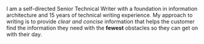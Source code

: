 I am a self-directed Senior Technical Writer with a foundation in information architecture and 15 years of technical writing experience. My approach to writing is to provide *clear and concise* information that helps the customer find the information they need with the **fewest** obstacles so they can get on with their day. 
